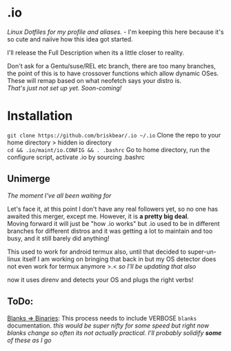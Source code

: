 # .io
_Linux Dotfiles for my profile and aliases._ - I'm keeping this here because it's so cute
 and naiive how this idea got started.

I'll release the Full Description when its a little closer to reality.  

Don't ask for a Gentu/suse/REL etc branch, there are too many branches, the point of this
 is to have crossover functions which allow dynamic OSes.  
These will remap based on what neofetch says your distro is.  
_That's just not set up yet. Soon-coming!_

# Installation

`git clone https://github.com/briskbear/.io ~/.io` Clone the repo to your home directory >
hidden io directory  
`cd && .io/maint/io.CONFIG && . .bashrc` Go to home directory, run the configure script, 
activate .io by sourcing .bashrc

## Unimerge  
_The moment I've all been waiting for_

Let's face it, at this point I don't have any real followers yet, so no one has awaited 
this merger, except me. However, it is __a pretty big deal__.  
Moving forward it will just be "how .io works" but .io used to be in different branches 
for different distros and it was getting a lot to maintain and too busy, and it still 
barely did anything!

This used to work for android termux also, until that decided to super-un-linux itself
I am working on bringing that back in but my OS detector does not even work for termux
anymore >.< _so I'll be updating that also_

now it uses direnv and detects your OS and plugs the right verbs! 

## ToDo:  
[Blanks => Binaries](https://www.simplified.guide/bash/compile-script "Compile Bash Script"): This process needs to include VERBOSE `blanks` documentation.
_this would be super nifty for some speed but right now blanks change so often its not 
actually practical. I'll probably solidify __some__ of these as I go_
